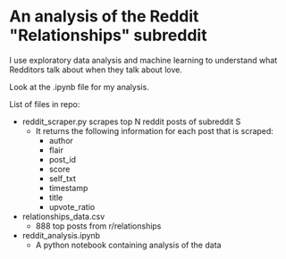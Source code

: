 # An analysis of the Reddit "Relationships" subreddit

I use exploratory data analysis and machine learning to understand what Redditors talk about when they talk about love. 

Look at the .ipynb file for my analysis. 

List of files in repo:
* reddit_scraper.py scrapes top N reddit posts of subreddit S
  * It returns the following information for each post that is scraped:
	 * author 
	 * flair 
	 * post_id 
	 * score 
	 * self_txt 
	 * timestamp 
	 * title 
	 * upvote_ratio
 * relationships_data.csv
 	*  888 top posts from r/relationships
 * reddit_analysis.ipynb
 	* A python notebook containing analysis of the data
